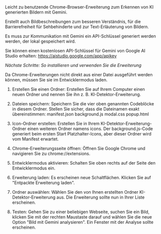 Leicht zu benutzende Chrome-Browser-Erweiterung zum Erkennen von KI generierten Bildern mit Gemini.

Erstellt auch Bildbeschreibungen zum besseren Verständnis, für die Barrierefreiheit für Sehbehinderte und zur Text-Erläuterung von Bildern.

Es muss zur Kommunikation mit Gemini ein API-Schlüssel generiert werden werden, der lokal gespeichert wird.

Sie können einen kostenlosen API-Schlüssel für Gemini von Google AI Studio erhalten: https://aistudio.google.com/app/apikey

*Nächste Schritte: So installieren und verwenden Sie die Erweiterung*

Da Chrome-Erweiterungen nicht direkt aus einer Datei ausgeführt werden können, müssen Sie sie im Entwicklermodus laden.

1. Erstellen Sie einen Ordner: Erstellen Sie auf Ihrem Computer einen neuen Ordner und nennen Sie ihn z. B. KI-Detektor-Erweiterung.

2. Dateien speichern: Speichern Sie die vier oben genannten Codeblöcke in diesem Ordner. Stellen Sie sicher, dass die Dateinamen exakt übereinstimmen:
manifest.json
background.js
modal.css
popup.html

2. Icon-Ordner erstellen: Erstellen Sie in Ihrem KI-Detektor-Erweiterung-Ordner einen weiteren Ordner namens icons. Der background.js-Code generiert beim ersten Start Platzhalter-Icons, aber dieser Ordner wird vom Manifest erwartet.

3. Chrome-Erweiterungsseite öffnen: Öffnen Sie Google Chrome und navigieren Sie zu chrome://extensions.

4. Entwicklermodus aktivieren: Schalten Sie oben rechts auf der Seite den Entwicklermodus ein.

5. Erweiterung laden: Es erscheinen neue Schaltflächen. Klicken Sie auf "Entpackte Erweiterung laden".

6. Ordner auswählen: Wählen Sie den von Ihnen erstellten Ordner KI-Detektor-Erweiterung aus. Die Erweiterung sollte nun in Ihrer Liste erscheinen.

7. Testen: Gehen Sie zu einer beliebigen Webseite, suchen Sie ein Bild, klicken Sie mit der rechten Maustaste darauf und wählen Sie die neue Option "Bild mit Gemini analysieren". Ein Fenster mit der Analyse sollte erscheinen.
